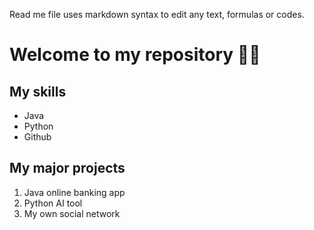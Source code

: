 Read me file uses markdown syntax to edit any text, formulas or codes.

# Welcome to my repository 🧑‍🍳

## My skills
 - Java
 - Python
 - Github

## My major projects
1. Java online banking app
2. Python AI tool
3. My own social network
